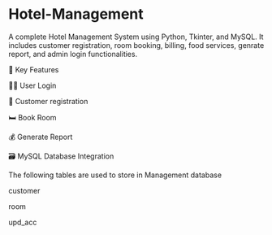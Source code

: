 # Hotel-Management
A complete Hotel Management System using Python, Tkinter, and MySQL. It includes customer registration, room booking, billing, food services, genrate report, and admin login functionalities.

🚀 Key Features

🧑‍💼 User Login 

🧑 Customer registration

🛏️ Book Room

💰 Generate Report

🗃️ MySQL Database Integration

The following tables are used to store in Management database

customer

room

upd_acc
